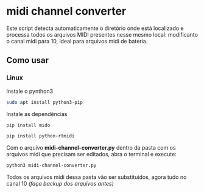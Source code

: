 # midi channel converter
Este script detecta automaticamente o diretório onde está localizado e processa todos os arquivos MIDI presentes nesse mesmo local: modificanto o canal midi para 10, ideal para arquivos midi de bateria.

## Como usar

### Linux
Instale o pynthon3
```bash
sudo apt install python3-pip
```
Instale as dependências
```bash
pip install mido
```
```bash
pip install python-rtmidi
```
Com o arquivo **midi-channel-converter.py** dentro da pasta com os arquivos midi que precisam ser editados, abra o terminal e execute:
```bash
python3 midi-channel-converter.py
```
Todos os arquivos midi dessa pasta vão ser substituidos, agora tudo no canal 10
*(faça backup dos arquivos antes)*
